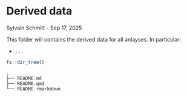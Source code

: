 # Derived data
Sylvain Schmitt -
Sep 17, 2025

This folder will contains the derived data for all anlayses. In
particular:

- `...`

``` r
fs::dir_tree()
```

    .
    ├── README.md
    ├── README.qmd
    └── README.rmarkdown
